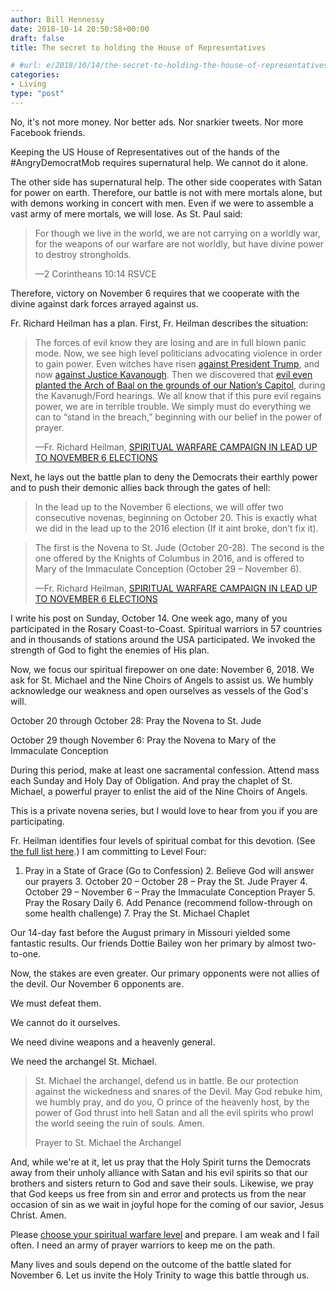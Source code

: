 ```yaml
---
author: Bill Hennessy
date: 2018-10-14 20:50:58+00:00
draft: false
title: The secret to holding the House of Representatives

# #url: e/2018/10/14/the-secret-to-holding-the-house-of-representatives/
categories:
- Living
type: "post"
---
```





No, it's not more money. Nor better ads. Nor snarkier tweets. Nor more Facebook friends. 







Keeping the US House of Representatives out of the hands of the #AngryDemocratMob requires supernatural help. We cannot do it alone.







The other side has supernatural help. The other side cooperates with Satan for power on earth. Therefore, our battle is not with mere mortals alone, but with demons working in concert with men. Even if we were to assemble a vast army of mere mortals, we will lose. As St. Paul said:







> For though we live in the world, we are not carrying on a worldly war, for the weapons of our warfare are not worldly, but have divine power to destroy strongholds.
> 
> —2 Corintheans 10:14 RSVCE







Therefore, victory on November 6 requires that we cooperate with the divine against dark forces arrayed against us. 







Fr. Richard Heilman has a plan. First, Fr. Heilman describes the situation:







> The forces of evil know they are losing and are in full blown panic mode. Now, we see high level politicians advocating violence in order to gain power. Even witches have risen [against President Trump](https://www.romancatholicman.com/saint-patricks-lorica-protection-president-trump/), and now [against Justice Kavanough](https://www1.cbn.com/cbnnews/us/2018/october/witches-launching-a-ritual-to-hex-brett-kavanaugh-still-working-to-bindtrump). Then we discovered that [evil even planted the Arch of Baal on the grounds of our Nation’s Capitol](https://www.youtube.com/watch?v=BnCGN7ZlPTM), during the Kavanugh/Ford hearings. We all know that if this pure evil regains power, we are in terrible trouble. We simply must do everything we can to “stand in the breach,” beginning with our belief in the power of prayer.
> 
> —Fr. Richard Heilman, [SPIRITUAL WARFARE CAMPAIGN IN LEAD UP TO NOVEMBER 6 ELECTIONS](https://www.romancatholicman.com/spiritual-warfare-campaign-in-lead-up-to-november-6-elections/)







Next, he lays out the battle plan to deny the Democrats their earthly power and to push their demonic allies back through the gates of hell:







> In the lead up to the November 6 elections, we will offer two consecutive novenas, beginning on October 20. This is exactly what we did in the lead up to the 2016 election (If it aint broke, don’t fix it).
> 
> 







> The first is the Novena to St. Jude (October 20-28). The second is the one offered by the Knights of Columbus in 2016, and is offered to Mary of the Immaculate Conception (October 29 – November 6).
> 
> —Fr. Richard Heilman, [SPIRITUAL WARFARE CAMPAIGN IN LEAD UP TO NOVEMBER 6 ELECTIONS](https://www.romancatholicman.com/spiritual-warfare-campaign-in-lead-up-to-november-6-elections/)







I write his post on Sunday, October 14. One week ago, many of you participated in the Rosary Coast-to-Coast. Spiritual warriors in 57 countries and in thousands of stations around the USA participated. We invoked the strength of God to fight the enemies of His plan. 







Now, we focus our spiritual firepower on one date: November 6, 2018. We ask for St. Michael and the Nine Choirs of Angels to assist us. We humbly acknowledge our weakness and open ourselves as vessels of the God's will.







October 20 through October 28: Pray the Novena to St. Jude







October 29 though November 6: Pray the Novena to Mary of the Immaculate Conception







During this period, make at least one sacramental confession. Attend mass each Sunday and Holy Day of Obligation. And pray the chaplet of St. Michael, a powerful prayer to enlist the aid of the Nine Choirs of Angels. 







This is a private novena series, but I would love to hear from you if you are participating. 







Fr. Heilman identifies four levels of spiritual combat for this devotion. (See [the full list here](https://www.romancatholicman.com/spiritual-warfare-campaign-in-lead-up-to-november-6-elections/).) I am committing to Level Four:





  1. Pray in a State of Grace (Go to Confession)  2. Believe God will answer our prayers  3. October 20 – October 28 – Pray the St. Jude Prayer  4. October 29 – November 6 – Pray the Immaculate Conception Prayer  5. Pray the Rosary Daily  6. Add Penance (recommend follow-through on some health challenge)  7. Pray the St. Michael Chaplet





Our 14-day fast before the August primary in Missouri yielded some fantastic results. Our friends Dottie Bailey won her primary by almost two-to-one. 







Now, the stakes are even greater. Our primary opponents were not allies of the devil. Our November 6 opponents are. 







We must defeat them. 







We cannot do it ourselves. 







We need divine weapons and a heavenly general. 







We need the archangel St. Michael. 







> St. Michael the archangel, defend us in battle. Be our protection against the wickedness and snares of the Devil. May God rebuke him, we humbly pray, and do you, O prince of the heavenly host, by the power of God thrust into hell Satan and all the evil spirits who prowl the world seeing the ruin of souls. Amen.
> 
> Prayer to St. Michael the Archangel







And, while we're at it, let us pray that the Holy Spirit turns the Democrats away from their unholy alliance with Satan and his evil spirits so that our brothers and sisters return to God and save their souls. Likewise, we pray that God keeps us free from sin and error and protects us from the near occasion of sin as we wait in joyful hope for the coming of our savior, Jesus Christ. Amen.







Please [choose your spiritual warfare level](https://www.romancatholicman.com/spiritual-warfare-campaign-in-lead-up-to-november-6-elections/) and prepare. I am weak and I fail often. I need an army of prayer warriors to keep me on the path. 







Many lives and souls depend on the outcome of the battle slated for November 6. Let us invite the Holy Trinity to wage this battle through us.



